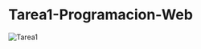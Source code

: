 # Tarea1-Programacion-Web

![Tarea1](https://user-images.githubusercontent.com/78834422/153534729-91ea6a26-6e58-4d52-bbb5-41ea985199f7.png)
